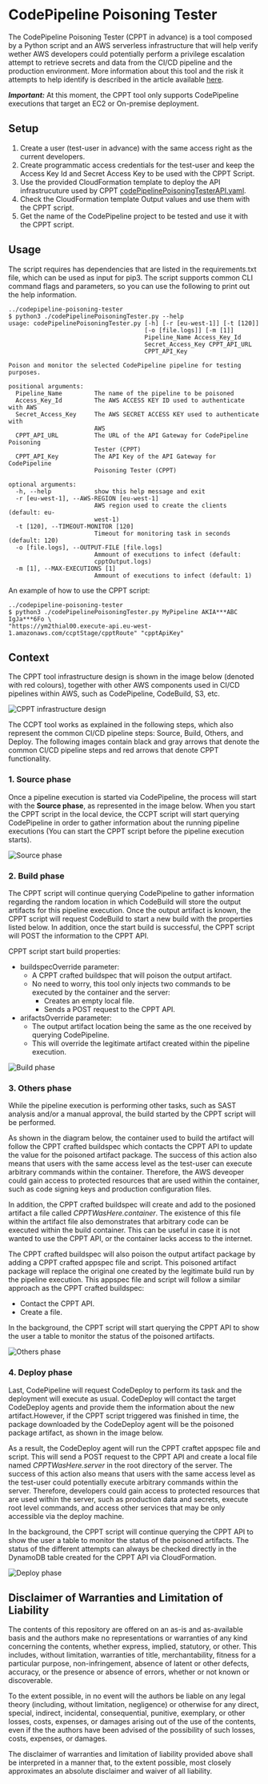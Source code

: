 # CodePipeline Poisoning Tester

The CodePipeline Poisoning Tester (CPPT in advance) is a tool composed by a Python script and an AWS serverless infrastructure that will help verify wether AWS developers could potentially perform a privilege escalation attempt to retrieve secrets and data from the CI/CD pipeline and the production environment. More information about this tool and the risk it attempts to help identify is described in the article available [here](addLinkToArticle).

***Important:*** At this moment, the CPPT tool only supports CodePipeline executions that target an EC2 or On-premise deployment.

## Setup

1. Create a user (test-user in advance) with the same access right as the current developers.
2. Create programmatic access credentials for the test-user and keep the Access Key Id and Secret Access Key to be used with the CPPT Script.
3. Use the provided CloudFormation template to deploy the API infrastrucuture used by CPPT [codePipelinePoisoningTesterAPI.yaml](./codePipelinePoisoningTesterAPI.yaml).
4. Check the CloudFormation template Output values and use them with the CPPT script.
5. Get the name of the CodePipeline project to be tested and use it with the CPPT script.

## Usage

The script requires has dependencies that are listed in the requirements.txt file, which can be used as input for pip3. The script supports common CLI command flags and parameters, so you can use the following to print out the help information.

```
../codepipeline-poisoning-tester
$ python3 ./codePipelinePoisoningTester.py --help
usage: codePipelinePoisoningTester.py [-h] [-r [eu-west-1]] [-t [120]]
                                      [-o [file.logs]] [-m [1]]
                                      Pipeline_Name Access_Key_Id
                                      Secret_Access_Key CPPT_API_URL
                                      CPPT_API_Key

Poison and monitor the selected CodePipeline pipeline for testing purposes.

positional arguments:
  Pipeline_Name         The name of the pipeline to be poisoned
  Access_Key_Id         The AWS ACCESS KEY ID used to authenticate with AWS
  Secret_Access_Key     The AWS SECRET ACCESS KEY used to authenticate with
                        AWS
  CPPT_API_URL          The URL of the API Gateway for CodePipeline Poisoning
                        Tester (CPPT)
  CPPT_API_Key          The API Key of the API Gateway for CodePipeline
                        Poisoning Tester (CPPT)

optional arguments:
  -h, --help            show this help message and exit
  -r [eu-west-1], --AWS-REGION [eu-west-1]
                        AWS region used to create the clients (default: eu-
                        west-1)
  -t [120], --TIMEOUT-MONITOR [120]
                        Timeout for monitoring task in seconds (default: 120)
  -o [file.logs], --OUTPUT-FILE [file.logs]
                        Ammount of executions to infect (default:
                        cpptOutput.logs)
  -m [1], --MAX-EXECUTIONS [1]
                        Ammount of executions to infect (default: 1)

```

An example of how to use the CPPT script:

```
../codepipeline-poisoning-tester
$ python3 ./codePipelinePoisoningTester.py MyPipeline AKIA***ABC IgJa***6Fo \
"https://ym2thial00.execute-api.eu-west-1.amazonaws.com/ccptStage/cpptRoute" "cpptApiKey"
```

## Context

The CPPT tool infrastructure design is shown in the image below (denoted with red colours), together with other AWS components used in CI/CD pipelines within AWS, such as CodePipeline, CodeBuild, S3, etc. 

![CPPT infrastructure design](./resources/AWS_CICD_Analysis_Pages_CPPT-Main.png)

The CCPT tool works as explained in the following steps, which also represent the common CI/CD pipeline steps: Source, Build, Others, and Deploy. The following images contain black and gray arrows that denote the common CI/CD pipeline steps and red arrows that denote CPPT functionality.

### **1. Source phase**

Once a pipeline execution is started via CodePipeline, the process will start with the **Source phase**, as represented in the image below. When you start the CPPT script in the local device, the CCPT script will start querying CodePipeline in order to gather information about the running pipeline executions (You can start the CPPT script before the pipeline execution starts).

![Source phase](./resources/AWS_CICD_Analysis_Pages_CPPT-Source.png)

### **2. Build phase**

The CPPT script will continue querying CodePipeline to gather information regarding the random location in which CodeBuild will store the output artifacts for this pipeline execution. Once the output artifact is known, the CPPT script will request CodeBuild to start a new build with the properties listed below. In addition, once the start build is successful, the CPPT script will POST the information to the CPPT API.

CPPT script start build properties:
        
- buildspecOverride parameter: 
  - A CPPT crafted buildspec that will poison the output artifact.
  - No need to worry, this tool only injects two commands to be executed by the container and the server:
    - Creates an empty local file.
    - Sends a POST request to the CPPT API.
- arifactsOverride parameter:
  - The output artifact location being the same as the one received by querying CodePipeline.
  - This will override the legitimate artifact created within the pipeline execution.

![Build phase](./resources/AWS_CICD_Analysis_Pages_CPPT-Build.png)

### **3. Others phase**

While the pipeline execution is performing other tasks, such as SAST analysis and/or a manual approval, the build started by the CPPT script will be performed.

As shown in the diagram below, the container used to build the artifact will follow the CPPT crafted buildspec which contacts the CPPT API to update the value for the poisoned artifact package. The success of this action also means that users with the same access level as the test-user can execute arbitrary commands within the container. Therefore, the AWS deveoper could gain access to protected resources that are used within the container, such as code signing keys and production configuration files.

In addition, the CPPT crafted buildspec will create and add to the posioned artifact a file called *CPPTWasHere.container*. The existence of this file within the artifact file also demonstrates that arbitrary code can be executed within the build container. This can be useful in case it is not wanted to use the CPPT API, or the container lacks access to the internet.

The CPPT crafted buildspec will also poison the output artifact package by adding a CPPT crafted appspec file and script. This poisoned artifact package will replace the original one created by the legitimate build run by the pipeline execution. This appspec file and script will follow a similar approach as the CPPT crafted buildspec: 
- Contact the CPPT API.
- Create a file.

In the background, the CPPT script will start querying the CPPT API to show the user a table to monitor the status of the poisoned artifacts.

![Others phase](./resources/AWS_CICD_Analysis_Pages_CPPT-Others.png)

### **4. Deploy phase**

Last, CodePipeline will request CodeDeploy to perform its task and the deployment will execute as usual. CodeDeploy will contact the target CodeDeploy agents and provide them the information about the new artifact.However, if the CPPT script triggered was finished in time, the package downloaded by the CodeDeploy agent will be the poisoned package artifact, as shown in the image below.

As a result, the CodeDeploy agent will run the CPPT craftet appspec file and script. This will send a POST request to the CPPT API and create a local file named *CPPTWasHere.server* in the root directory of the server. The success of this action also means that users with the same access level as the test-user could potentially execute arbitrary commands within the server. Therefore, developers could gain access to protected resources that are used within the server, such as production data and secrets, execute root level commands, and access other services that may be only accessible via the deploy machine.

In the background, the CPPT script will continue querying the CPPT API to show the user a table to monitor the status of the poisoned artifacts. The status of the different attempts can always be checked directly in the DynamoDB table created for the CPPT API via CloudFormation.

![Deploy phase](./resources/AWS_CICD_Analysis_Pages_CPPT-Deploy.png)

## Disclaimer of Warranties and Limitation of Liability

The contents of this repository are offered on an as-is and as-available basis and the authors make no representations or warranties of any kind concerning the contents, whether express, implied, statutory, or other. This includes, without limitation, warranties of title, merchantability, fitness for a particular purpose, non-infringement, absence of latent or other defects, accuracy, or the presence or absence of errors, whether or not known or discoverable.

To the extent possible, in no event will the authors be liable on any legal theory (including, without limitation, negligence) or otherwise for any direct, special, indirect, incidental, consequential, punitive, exemplary, or other losses, costs, expenses, or damages arising out of the use of the contents, even if the the authors have been advised of the possibility of such losses, costs, expenses, or damages.

The disclaimer of warranties and limitation of liability provided above shall be interpreted in a manner that, to the extent possible, most closely approximates an absolute disclaimer and waiver of all liability.
